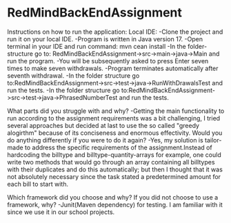 # RedMindBackEndAssignment
Instructions on how to run the application:
Local IDE:
-Clone the project and run it on your local IDE.
-Program is written in Java version 17.
-Open terminal in your IDE and run command: mvn cean install
-In the folder-structure go to: RedMindBackEndAssignment->src->main->java->Main and run the program.
-You will be subsequently asked to press Enter seven times to make seven withdrawals.
-Program terminates automatically after seventh withdrawal.
-In the folder structure go to:RedMindBackEndAssignment->src->test->java->RunWithDrawalsTest and run the tests.
-In the folder structure go to:RedMindBackEndAssignment->src->test->java->PhrasedNumberTest and run the tests.





What parts did you struggle with and why?
-Getting the main functionality to run according to the assignment requirements was a bit challenging, I tried several
approaches but decided at last to use the so called "greedy alogirthm" because  of its conciseness and enormous 
effectivity.
Would you do anything differently if you were to do it again?
-Yes, my solution is tailor-made to address the specific requirements of the assignment.Instead of hardcoding 
the billtype and billtype-quantity-arrays for example, one could write two  methods that would  go through an array
containing all billtypes with their duplicates
and do this automatically; but then I thought that it was not absolutely necessary since the task stated a predetermined
amount for each bill to start with.

Which framework did you choose and why? If you did not choose to use a framework, why?
-Junit(Maven dependency) for testing. I am familiar with it since we use it in our school projects.
